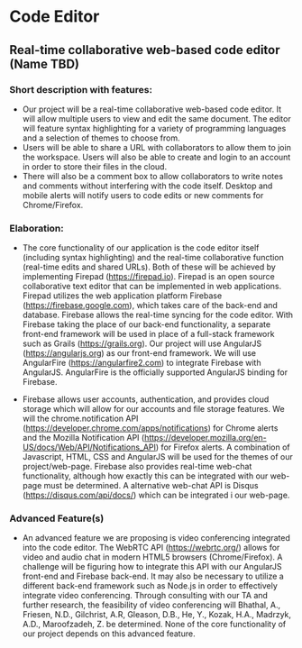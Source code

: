 # Code Editor

## Real-time collaborative web-based code editor (Name TBD)

### Short description with features:
- Our project will be a real-time collaborative web-based code editor. It will allow multiple users
to view and edit the same document. The editor will feature syntax highlighting for a variety of
programming languages and a selection of themes to choose from. 
- Users will be able to share a URL with collaborators to allow them to join the workspace. Users will also be able to
create and login to an account in order to store their files in the cloud. 
- There will also be a comment box to allow collaborators to write notes and comments without interfering with the
code itself. Desktop and mobile alerts will notify users to code edits or new comments for
Chrome/Firefox.

### Elaboration:
- The core functionality of our application is the code editor itself (including syntax highlighting)
and the real-time collaborative function (real-time edits and shared URLs). Both of these will
be achieved by implementing Firepad (https://firepad.io). Firepad is an open source
collaborative text editor that can be implemented in web applications. Firepad utilizes the web
application platform Firebase (https://firebase.google.com), which takes care of the back-end
and database. Firebase allows the real-time syncing for the code editor.
With Firebase taking the place of our back-end functionality, a separate front-end framework
will be used in place of a full-stack framework such as Grails (https://grails.org). Our project
will use AngularJS (https://angularjs.org) as our front-end framework. We will use AngularFire
(https://angularfire2.com) to integrate Firebase with AngularJS. AngularFire is the officially
supported AngularJS binding for Firebase.

- Firebase allows user accounts, authentication, and provides cloud storage which will allow for
our accounts and file storage features. We will the chrome.notification API
(https://developer.chrome.com/apps/notifications) for Chrome alerts and the Mozilla
Notification API (https://developer.mozilla.org/en-US/docs/Web/API/Notifications_API) for
Firefox alerts. A combination of Javascript, HTML, CSS and AngularJS will be used for the
themes of our project/web-page. Firebase also provides real-time web-chat functionality,
although how exactly this can be integrated with our web-page must be determined. A
alternative web-chat API is Disqus (https://disqus.com/api/docs/) which can be integrated i
our web-page.

### Advanced Feature(s)
- An advanced feature we are proposing is video conferencing integrated into the code editor.
The WebRTC API (https://webrtc.org/) allows for video and audio chat in modern HTML5
browsers (Chrome/Firefox). A challenge will be figuring how to integrate this API with our
AngularJS front-end and Firebase back-end. It may also be necessary to utilize a different
back-end framework such as Node.js in order to effectively integrate video conferencing.
Through consulting with our TA and further research, the feasibility of video conferencing will
Bhathal, A., Friesen, N.D., Gilchrist, A.R, Gleason, D.B., He, Y., Kozak, H.A., Madrzyk, A.D.,
Maroofzadeh, Z.
be determined. None of the core functionality of our project depends on this advanced
feature.
